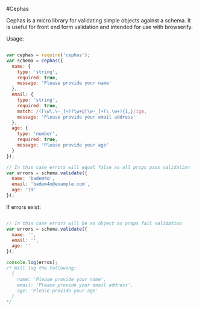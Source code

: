 #Cephas

Cephas is a micro library for validating simple objects against a schema.
It is useful for front end form validation and intended for use with browserify.

Usage:

```javascript

var cephas = require('cephas');
var schema = cephas({
  name: {
    type: 'string',
    required: true,
    message: 'Please provide your name'
  },
  email: {
    type: 'string',
    required: true,
    match: /([\w\.\-_]+)?\w+@[\w-_]+(\.\w+){1,}/igm,
    message: 'Please provide your email address'
  },
  age: {
    type: 'number',
    required: true,
    message: 'Please provide your age'
  }
});

// In this case errors will equal false as all props pass validation
var errors = schema.validate({
  name: 'badem4o',
  email: 'badem4o@example.com',
  age: '19'
});

```

If errors exist:

```javascript

// In this case errors will be an object as props fail validation
var errors = schema.validate({
  name: '',
  email: '',
  age: ''
});

console.log(erros);
/* Will log the following:
  {
    name: 'Please provide your name',
    email: 'Please provide your email address',
    age: 'Please provide your age'
  }
*/

```
